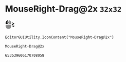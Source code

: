 # MouseRight-Drag@2x `32x32`
<img src="/img/MouseRight-Drag@2x.png" width=32 height=32>

``` CSharp
EditorGUIUtility.IconContent("MouseRight-Drag@2x")
```
```
MouseRight-Drag@2x
```
```
653539606170708058
```
